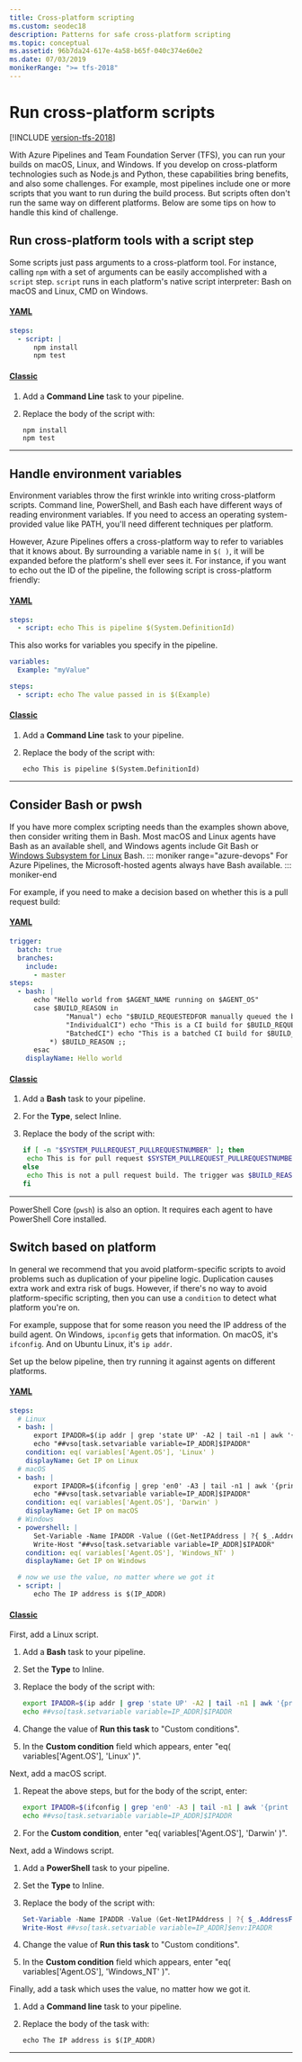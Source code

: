 ```yaml
---
title: Cross-platform scripting
ms.custom: seodec18
description: Patterns for safe cross-platform scripting
ms.topic: conceptual
ms.assetid: 96b7da24-617e-4a58-b65f-040c374e60e2
ms.date: 07/03/2019
monikerRange: ">= tfs-2018"
---
```


# Run cross-platform scripts

[!INCLUDE [version-tfs-2018](../includes/version-tfs-2018.md)]

With Azure Pipelines and Team Foundation Server (TFS), you can run your builds on macOS, Linux, and Windows.
If you develop on cross-platform technologies such as Node.js and Python, these capabilities bring benefits, and also some challenges.
For example, most pipelines include one or more scripts that you want to run during the build process.
But scripts often don't run the same way on different platforms.
Below are some tips on how to handle this kind of challenge.

## Run cross-platform tools with a script step

Some scripts just pass arguments to a cross-platform tool. For instance, calling
`npm` with a set of arguments can be easily accomplished with a `script` step.
`script` runs in each platform's native script interpreter: Bash on macOS and Linux, CMD on Windows.

#### [YAML](#tab/yaml/)

```yaml
steps:
  - script: |
      npm install
      npm test
```

#### [Classic](#tab/classic/)

1. Add a **Command Line** task to your pipeline.

2. Replace the body of the script with:
   ```
   npm install
   npm test
   ```

---

## Handle environment variables

Environment variables throw the first wrinkle into writing cross-platform scripts.
Command line, PowerShell, and Bash each have different ways of reading environment variables.
If you need to access an operating system-provided value like PATH, you'll need different techniques per platform.

However, Azure Pipelines offers a cross-platform way to refer to variables that
it knows about. By surrounding a variable name in `$( )`, it will be expanded
before the platform's shell ever sees it. For instance, if you want to echo out
the ID of the pipeline, the following script is cross-platform friendly:

#### [YAML](#tab/yaml/)

```yaml
steps:
  - script: echo This is pipeline $(System.DefinitionId)
```

This also works for variables you specify in the pipeline.

```yaml
variables:
  Example: "myValue"

steps:
  - script: echo The value passed in is $(Example)
```

#### [Classic](#tab/classic/)

1. Add a **Command Line** task to your pipeline.

2. Replace the body of the script with:
   ```
   echo This is pipeline $(System.DefinitionId)
   ```

---

## Consider Bash or pwsh

If you have more complex scripting needs than the examples shown above, then consider writing them in Bash.
Most macOS and Linux agents have Bash as an available shell, and Windows agents include Git Bash or [Windows Subsystem for Linux](https://docs.microsoft.com/windows/wsl/about) Bash.
::: moniker range="azure-devops"
For Azure Pipelines, the Microsoft-hosted agents always have Bash available.
::: moniker-end

For example, if you need to make a decision based on whether this is a pull
request build:

#### [YAML](#tab/yaml/)

```yaml
trigger:
  batch: true
  branches:
    include:
      - master
steps:
  - bash: |
      echo "Hello world from $AGENT_NAME running on $AGENT_OS"
      case $BUILD_REASON in
              "Manual") echo "$BUILD_REQUESTEDFOR manually queued the build." ;;
              "IndividualCI") echo "This is a CI build for $BUILD_REQUESTEDFOR." ;;
              "BatchedCI") echo "This is a batched CI build for $BUILD_REQUESTEDFOR." ;;
          *) $BUILD_REASON ;;
      esac
    displayName: Hello world
```

#### [Classic](#tab/classic/)

1. Add a **Bash** task to your pipeline.

2. For the **Type**, select Inline.

3. Replace the body of the script with:
   ```bash
   if [ -n "$SYSTEM_PULLREQUEST_PULLREQUESTNUMBER" ]; then
    echo This is for pull request $SYSTEM_PULLREQUEST_PULLREQUESTNUMBER
   else
    echo This is not a pull request build. The trigger was $BUILD_REASON
   fi
   ```

---

PowerShell Core (`pwsh`) is also an option.
It requires each agent to have PowerShell Core installed.

## Switch based on platform

In general we recommend that you avoid platform-specific scripts to avoid problems such as duplication of your pipeline logic. Duplication causes extra work and extra risk of bugs.
However, if there's no way to avoid platform-specific scripting, then you can use a `condition` to detect what platform you're on.

For example, suppose that for some reason you need the IP address of the build
agent.
On Windows, `ipconfig` gets that information.
On macOS, it's `ifconfig`.
And on Ubuntu Linux, it's `ip addr`.

Set up the below pipeline, then try running it against agents on different platforms.

#### [YAML](#tab/yaml/)

```yaml
steps:
  # Linux
  - bash: |
      export IPADDR=$(ip addr | grep 'state UP' -A2 | tail -n1 | awk '{print $2}' | cut -f1  -d'/')
      echo "##vso[task.setvariable variable=IP_ADDR]$IPADDR"
    condition: eq( variables['Agent.OS'], 'Linux' )
    displayName: Get IP on Linux
  # macOS
  - bash: |
      export IPADDR=$(ifconfig | grep 'en0' -A3 | tail -n1 | awk '{print $2}')
      echo "##vso[task.setvariable variable=IP_ADDR]$IPADDR"
    condition: eq( variables['Agent.OS'], 'Darwin' )
    displayName: Get IP on macOS
  # Windows
  - powershell: |
      Set-Variable -Name IPADDR -Value ((Get-NetIPAddress | ?{ $_.AddressFamily -eq "IPv4" -and !($_.IPAddress -match "169") -and !($_.IPaddress -match "127") } | Select-Object -First 1).IPAddress)
      Write-Host "##vso[task.setvariable variable=IP_ADDR]$IPADDR"
    condition: eq( variables['Agent.OS'], 'Windows_NT' )
    displayName: Get IP on Windows

  # now we use the value, no matter where we got it
  - script: |
      echo The IP address is $(IP_ADDR)
```

#### [Classic](#tab/classic/)

First, add a Linux script.

1. Add a **Bash** task to your pipeline.

2. Set the **Type** to Inline.

3. Replace the body of the script with:

   ```bash
   export IPADDR=$(ip addr | grep 'state UP' -A2 | tail -n1 | awk '{print $2}' | cut -f1  -d'/')
   echo ##vso[task.setvariable variable=IP_ADDR]$IPADDR
   ```

4. Change the value of **Run this task** to "Custom conditions".

5. In the **Custom condition** field which appears, enter "eq( variables['Agent.OS'], 'Linux' )".

Next, add a macOS script.

1. Repeat the above steps, but for the body of the script, enter:

   ```bash
   export IPADDR=$(ifconfig | grep 'en0' -A3 | tail -n1 | awk '{print $2}')
   echo ##vso[task.setvariable variable=IP_ADDR]$IPADDR
   ```

2. For the **Custom condition**, enter "eq( variables['Agent.OS'], 'Darwin' )".

Next, add a Windows script.

1. Add a **PowerShell** task to your pipeline.

2. Set the **Type** to Inline.

3. Replace the body of the script with:

   ```powershell
   Set-Variable -Name IPADDR -Value (Get-NetIPAddress | ?{ $_.AddressFamily -eq "IPv4" -and !($_.IPAddress -match "169") -and !($_.IPaddress -match "127") }).IPAddress
   Write-Host ##vso[task.setvariable variable=IP_ADDR]$env:IPADDR
   ```

4. Change the value of **Run this task** to "Custom conditions".

5. In the **Custom condition** field which appears, enter "eq( variables['Agent.OS'], 'Windows_NT' )".

Finally, add a task which uses the value, no matter how we got it.

1. Add a **Command line** task to your pipeline.

2. Replace the body of the task with:
   ```
   echo The IP address is $(IP_ADDR)
   ```

---

